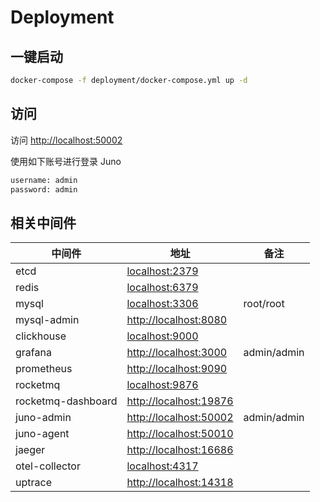 # Deployment

## 一键启动

```bash
docker-compose -f deployment/docker-compose.yml up -d
```

## 访问

访问 [http://localhost:50002](http://localhost:50002)

使用如下账号进行登录 Juno

```txt
username: admin
password: admin
```

## 相关中间件

| 中间件             | 地址                                             | 备注        |
| ------------------ | ------------------------------------------------ | ----------- |
| etcd               | [localhost:2379](localhost:2379)                 |
| redis              | [localhost:6379](localhost:6379)                 |
| mysql              | [localhost:3306](localhost:3306)                 | root/root   |
| mysql-admin        | [http://localhost:8080](http://localhost:8080)   |             |
| clickhouse         | [localhost:9000](localhost:9000)                 |
| grafana            | [http://localhost:3000](http://localhost:3000)   | admin/admin |
| prometheus         | [http://localhost:9090](http://localhost:9090)   |
| rocketmq           | [localhost:9876](localhost:9876)                 |
| rocketmq-dashboard | [http://localhost:19876](http://localhost:19876) |
| juno-admin         | [http://localhost:50002](http://localhost:50002) | admin/admin |
| juno-agent         | [http://localhost:50010](http://localhost:50010) |
| jaeger             | [http://localhost:16686](http://localhost:16686) |
| otel-collector     | [localhost:4317](localhost:4317)                 |
| uptrace            | [http://localhost:14318](http://localhost:14318) |
